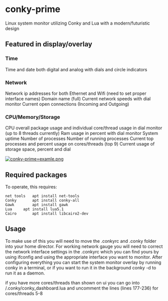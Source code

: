 # conky-prime
Linux system monitor utilizing Conky and Lua with a modern/futuristic design

## Featured in display/overlay

### Time
Time and date both digital and analog with dials and circle indicators

### Network
Network ip addresses for both Ethernet and Wifi (need to set proper interface names)
Domain name (full)
Current network speeds with dial monitor
Current open connections (Incoming and Outgoing)

### CPU/Memory/Storage
CPU overall package usage and individual core/thread usage in dial monitor (up to 8 threads currently) 
Ram usage in percent with dial monitor
System uptime
Number of processes
Number of running processes
Current top processes and percent usage on cores/threads (top 9)
Current usage of storage space, percent and dial

[![conky-prime=examle.png](https://i.postimg.cc/NG44dcGC/conky-prime.png)](https://postimg.cc/9zDZfs7y)

## Required packages

To operate, this requires:
```
net tools	apt install net-tools
Conky		apt install conky-all
Gawk		apt install gawk
Lua		apt install lua5.1
Cairo		apt install libcairo2-dev
```

## Usage

To make use of this you will need to move the .conkyrc and .conky folder into your home director.
For working network gauge you will need to correct the network interface settings in the .conkyrc
which you can find yours by using ifconfig and using the appropriate interface you want to monitor.
After configuring everything you can start the system monitor overlay by running conky in a terminal,
or if you want to run it in the background conky -d to run it as a daemon. 

if you have more cores/threads than shown on ui you can go into /.conky/conky_dashboard.lua and uncomment the lines (lines  177-236)  for cores/threads 5-8


